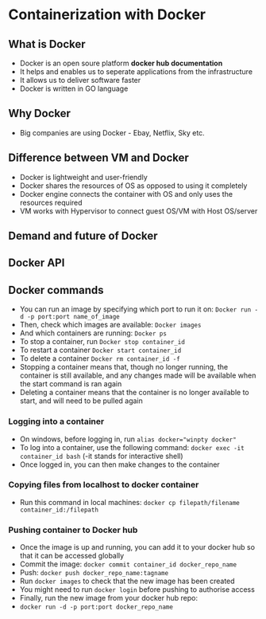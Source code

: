 # Containerization with Docker
## What is Docker
- Docker is an open soure platform **docker hub documentation**
- It helps and enables us to seperate applications from the 
infrastructure
- It allows us to deliver software faster
- Docker is written in GO language

## Why Docker
- Big companies are using Docker - Ebay, Netflix, Sky etc.

## Difference between VM and Docker
- Docker is lightweight and user-friendly
- Docker shares the resources of OS as opposed to using it completely
- Docker engine connects the container with OS and only uses the 
resources required
- VM works with Hypervisor to connect guest OS/VM with Host OS/server

## Demand and future of Docker
## Docker API

## Docker commands
- You can run an image by specifying which port to run it on:
```Docker run -d -p port:port name_of_image```
- Then, check which images are available:
```Docker images```
- And which containers are running:
```Docker ps```
- To stop a container, run ```Docker stop container_id```
- To restart a container ```Docker start container_id```
- To delete a container ```Docker rm container_id -f```
- Stopping a container means that, though no longer running, the 
container is still available, and any changes made will be available when 
the start command is ran again
- Deleting a container means that the container is no longer available to 
start, and will need to be pulled again

### Logging into a container
- On windows, before logging in, run ```alias docker="winpty docker"```
- To log into a container, use the following command:
```docker exec -it container_id bash``` (-it stands for interactive 
shell)
- Once logged in, you can then make changes to the container

### Copying files from localhost to docker container
- Run this command in local machines:
```docker cp filepath/filename container_id:/filepath```

### Pushing container to Docker hub
- Once the image is up and running, you can add it to your docker hub so 
that it can be accessed globally
- Commit the image: ```docker commit container_id docker_repo_name```
- Push: ```docker push docker_repo_name:tagname```
- Run ```docker images``` to check that the new image has been created
- You might need to run ```docker login``` before pushing to authorise 
access
- Finally, run the new image from your docker hub repo:
- ```docker run -d -p port:port docker_repo_name```
